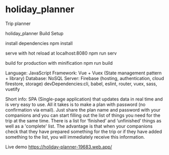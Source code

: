 # holiday_planner
Trip planner


holiday_planner
Build Setup

install dependencies
npm install

serve with hot reload at localhost:8080
npm run serv

build for production with minification
npm run build

Language: JavaScript
Framework: Vue + Vuex (State management pattern + library)
Database: NoSQL
Server: Firebase (hosting, authentication, cloud firestore, storage)
devDependencies:cli, babel, eslint, router, vuex, sass, vuetify

Short info: SPA (Single-page application) that updates data in real time and is very easy to use. All it takes is to make a plan with password (no confirmation via email). Just share the plan name and password with your companions and you can start filling out the list of things you need for the trip at the same time. There is a list for ‘finished’ and ‘unfinished’ things as well as a 'complete' list. The advantage is that when your companions check that they have prepared something for the trip or if they have added something to the list, you will immediately receive this information.

 Live demo https://holiday-planner-19683.web.app/
